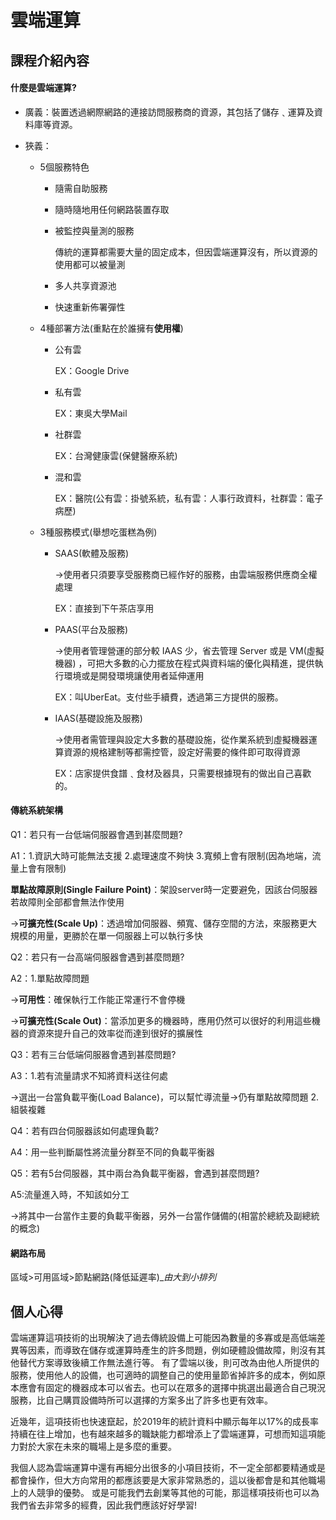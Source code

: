 # 雲端運算
## 課程介紹內容
#### 什麼是雲端運算?
- 廣義：裝置透過網際網路的連接訪問服務商的資源，其包括了儲存﹑運算及資料庫等資源。

- 狹義：   
  - 5個服務特色
    - 隨需自助服務
    - 隨時隨地用任何網路裝置存取
    - 被監控與量測的服務
      
      傳統的運算都需要大量的固定成本，但因雲端運算沒有，所以資源的使用都可以被量測
    - 多人共享資源池
    - 快速重新佈署彈性
  - 4種部署方法(重點在於誰擁有**使用權**)
    - 公有雲

      EX：Google Drive
    - 私有雲
      
      EX：東吳大學Mail
    - 社群雲

      EX：台灣健康雲(保健醫療系統)
    - 混和雲

      EX：醫院(公有雲：掛號系統，私有雲：人事行政資料，社群雲：電子病歷)
  - 3種服務模式(舉想吃蛋糕為例)
    
    - SAAS(軟體及服務)

      ->使用者只須要享受服務商已經作好的服務，由雲端服務供應商全權處理
      
      EX：直接到下午茶店享用
    - PAAS(平台及服務)

      ->使用者管理營運的部分較 IAAS 少，省去管理 Server 或是 VM(虛擬機器) ，可把大多數的心力擺放在程式與資料端的優化與精進，提供執行環境或是開發環境讓使用者延伸運用
      
      EX：叫UberEat。支付些手續費，透過第三方提供的服務。
    - IAAS(基礎設施及服務)

      ->使用者需管理與設定大多數的基礎設施，從作業系統到虛擬機器運算資源的規格建制等都需控管，設定好需要的條件即可取得資源
      
      EX：店家提供食譜﹑食材及器具，只需要根據現有的做出自己喜歡的。
   
#### 傳統系統架構
Q1：若只有一台低端伺服器會遇到甚麼問題?

A1：1.資訊大時可能無法支援 2.處理速度不夠快 3.寬頻上會有限制(因為地端，流量上會有限制)

  **單點故障原則(Single Failure Point)**：架設server時一定要避免，因該台伺服器若故障則全部都會無法作使用
  
  ->**可擴充性(Scale Up)**：透過增加伺服器、頻寬、儲存空間的方法，來服務更大規模的用量，更勝於在單一伺服器上可以執行多快
  
Q2：若只有一台高端伺服器會遇到甚麼問題?

A2：1.單點故障問題

  ->**可用性**：確保執行工作能正常運行不會停機
  
  ->**可擴充性(Scale Out)**：當添加更多的機器時，應用仍然可以很好的利用這些機器的資源來提升自己的效率從而達到很好的擴展性
 
Q3：若有三台低端伺服器會遇到甚麼問題?

A3：1.若有流量請求不知將資料送往何處
  
  ->選出一台當負載平衡(Load Balance)，可以幫忙導流量->仍有單點故障問題
    2.組裝複雜

Q4：若有四台伺服器該如何處理負載?

A4：用一些判斷屬性將流量分群至不同的負載平衡器

Q5：若有5台伺服器，其中兩台為負載平衡器，會遇到甚麼問題?

A5:流量進入時，不知該如分工

  ->將其中一台當作主要的負載平衡器，另外一台當作儲備的(相當於總統及副總統的概念)
#### 網路布局
區域>可用區域>節點網路(降低延遲率)_*由大到小排列*

## 個人心得

  雲端運算這項技術的出現解決了過去傳統設備上可能因為數量的多寡或是高低端差異等因素，而導致在儲存或運算時產生的許多問題，例如硬體設備故障，則沒有其他替代方案導致後續工作無法進行等。
  有了雲端以後，則可改為由他人所提供的服務，使用他人的設備，也可適時的調整自己的使用量節省掉許多的成本，例如原本應會有固定的機器成本可以省去。也可以在眾多的選擇中挑選出最適合自己現況服務，比自己購買設備時所可以選擇的方案多出了許多也更有效率。

  近幾年，這項技術也快速竄起，於2019年的統計資料中顯示每年以17%的成長率持續在往上增加，也有越來越多的職缺能力都增添上了雲端運算，可想而知這項能力對於大家在未來的職場上是多麼的重要。
  
  我個人認為雲端運算中還有再細分出很多的小項目技術，不一定全部都要精通或是都會操作，但大方向常用的都應該要是大家非常熟悉的，這以後都會是和其他職場上的人競爭的優勢。
  或是可能我們去創業等其他的可能，那這樣項技術也可以為我們省去非常多的經費，因此我們應該好好學習!
  
  
